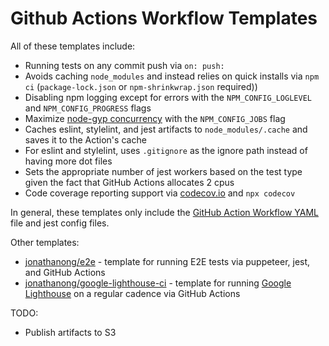 # Github Actions Workflow Templates

All of these templates include:

- Running tests on any commit push via `on: push:`
- Avoids caching `node_modules` and instead relies on quick installs via `npm ci` (`package-lock.json` or `npm-shrinkwrap.json` required))
- Disabling npm logging except for errors with the `NPM_CONFIG_LOGLEVEL` and `NPM_CONFIG_PROGRESS` flags
- Maximize [node-gyp concurrency](https://github.com/nodejs/node-gyp/pull/1771) with the `NPM_CONFIG_JOBS` flag
- Caches eslint, stylelint, and jest artifacts to `node_modules/.cache` and saves it to the Action's cache
- For eslint and stylelint, uses `.gitignore` as the ignore path instead of having more dot files
- Sets the appropriate number of jest workers based on the test type given the fact that GitHub Actions allocates 2 cpus
- Code coverage reporting support via [codecov.io](https://codecov.io/) and `npx codecov`

In general, these templates only include the [GitHub Action Workflow YAML](https://help.github.com/en/actions/reference/workflow-syntax-for-github-actions) file and jest config files.

Other templates:

- [jonathanong/e2e](https://github.com/jonathanong/e2e) - template for running E2E tests via puppeteer, jest, and GitHub Actions
- [jonathanong/google-lighthouse-ci](https://github.com/jonathanong/google-lighthouse-ci) - template for running [Google Lighthouse](https://developers.google.com/web/tools/lighthouse) on a regular cadence via GitHub Actions

TODO:

- Publish artifacts to S3
